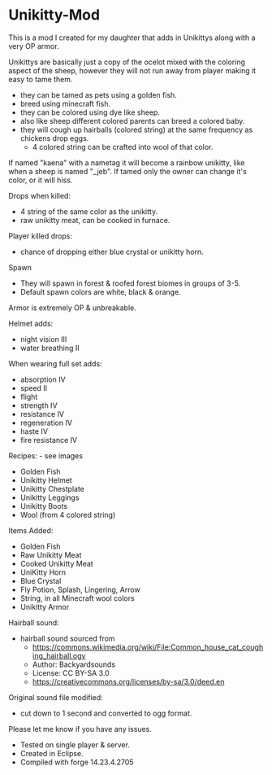 # Unikitty-Mod
This is a mod I created for my daughter that adds in Unikittys along with a very OP armor.

Unikittys are basically just a copy of the ocelot mixed with the coloring aspect of the sheep, however they will not run away from player making it easy to tame them.

- they can be tamed as pets using a golden fish.
- breed using minecraft fish.
- they can be colored using dye like sheep.
- also like sheep different colored parents can breed a colored baby.
- they will cough up hairballs (colored string) at the same frequency as chickens drop eggs.
  - 4 colored string can be crafted into wool of that color.

If named "kaena" with a nametag it will become a rainbow unikitty, like when a sheep is named "_jeb".
If tamed only the owner can change it's color, or it will hiss.

Drops when killed:
- 4 string of the same color as the unikitty.
- raw unikitty meat, can be cooked in furnace.

Player killed drops:
- chance of dropping either blue crystal or unikitty horn.

Spawn
- They will spawn in forest & roofed forest biomes in groups of 3-5.
- Default spawn colors are white, black & orange.

Armor is extremely OP & unbreakable.

Helmet adds:
- night vision III
- water breathing II

When wearing full set adds:
- absorption IV
- speed II
- flight
- strength IV
- resistance IV
- regeneration IV
- haste IV
- fire resistance IV

Recipes: - see images
- Golden Fish
- Unikitty Helmet
- Unikitty Chestplate
- Unikitty Leggings
- Unikitty Boots
- Wool (from 4 colored string)

Items Added:
- Golden Fish
- Raw Unikitty Meat
- Cooked Unikitty Meat
- UniKitty Horn
- Blue Crystal
- Fly Potion, Splash, Lingering, Arrow
- String, in all Minecraft wool colors
- Unikitty Armor

Hairball sound:
- hairball sound sourced from
  - https://commons.wikimedia.org/wiki/File:Common_house_cat_coughing_hairball.ogv
  - Author: Backyardsounds
  - License: CC BY-SA 3.0
  - https://creativecommons.org/licenses/by-sa/3.0/deed.en

Original sound file modified:
- cut down to 1 second and converted to ogg format.



Please let me know if you have any issues.
- Tested on single player & server.
- Created in Eclipse.
- Compiled with forge 14.23.4.2705
